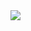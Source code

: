 <img src="https://media.licdn.com/dms/image/C4E03AQGB3isMIUgFwg/profile-displayphoto-shrink_400_400/0/1640709628451?e=2147483647&v=beta&t=jdpBrA1Art591fHrR3ElYgnrOR8OPoT7EVj-yDdLcho">
